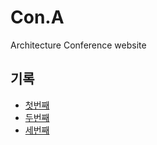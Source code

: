 # Con.A
Architecture Conference website

## 기록
- [첫번째](https://velog.io/@moon-yerim/%EA%B1%B4%EC%B6%95-%EC%BB%A8%ED%8D%BC%EB%9F%B0%EC%8A%A4-%EC%9B%B9%EC%82%AC%EC%9D%B4%ED%8A%B8-%EB%A7%8C%EB%93%A4%EA%B8%B0)
- [두번째](https://velog.io/@moon-yerim/%EA%B1%B4%EC%B6%95-%EC%BB%A8%ED%8D%BC%EB%9F%B0%EC%8A%A4-%EC%9B%B9%EC%82%AC%EC%9D%B4%ED%8A%B8-%EB%A7%8C%EB%93%A4%EA%B8%B02)
- [세번째](https://velog.io/@moon-yerim/%EA%B1%B4%EC%B6%95-%EC%BB%A8%ED%8D%BC%EB%9F%B0%EC%8A%A4-%EC%9B%B9%EC%82%AC%EC%9D%B4%ED%8A%B8-%EB%A7%8C%EB%93%A4%EA%B8%B03)
